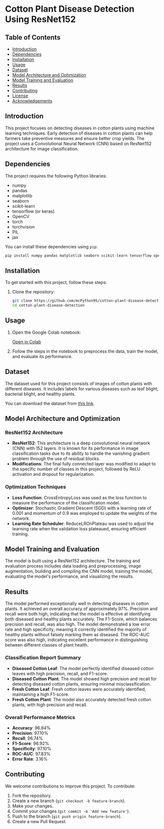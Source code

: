 # Cotton Plant Disease Detection Using ResNet152 

## Table of Contents

- [Introduction](#introduction)
- [Dependencies](#dependencies)
- [Installation](#installation)
- [Usage](#usage)
- [Dataset](#dataset)
- [Model Architecture and Optimization](#model-architecture-and-optimization)
- [Model Training and Evaluation](#model-training-and-evaluation)
- [Results](#results)
- [Contributing](#contributing)
- [License](#license)
- [Acknowledgements](#acknowledgements)

## Introduction

This project focuses on detecting diseases in cotton plants using machine learning techniques. Early detection of diseases in cotton plants can help farmers take preventive measures and ensure better crop yields. The project uses a Convolutional Neural Network (CNN) based on ResNet152 architecture for image classification.

## Dependencies

The project requires the following Python libraries:

- numpy
- pandas
- matplotlib
- seaborn
- scikit-learn
- tensorflow (or keras)
- OpenCV
- torch
- torchvision
- PIL
- jax

You can install these dependencies using `pip`:

```bash
pip install numpy pandas matplotlib seaborn scikit-learn tensorflow opencv-python torch torchvision pillow jax
```

## Installation

To get started with this project, follow these steps:

1. Clone the repository:
   ```bash
   git clone https://github.com/mcPython95/cotton-plant-disease-detection.git
   cd cotton-plant-disease-detection
   ```

## Usage

1. Open the Google Colab notebook:

   [Open in Colab](https://colab.research.google.com/github/mcPython95/cotton-plant-disease-detection/blob/main/cotton_plant_disease_detection.ipynb)

2. Follow the steps in the notebook to preprocess the data, train the model, and evaluate its performance.

## Dataset

The dataset used for this project consists of images of cotton plants with different diseases. It includes labels for various diseases such as leaf blight, bacterial blight, and healthy plants.

You can download the dataset from [this link]([https://www.kaggle.com/datasets](https://www.kaggle.com/datasets/janmejaybhoi/cotton-disease-dataset)).

## Model Architecture and Optimization

### ResNet152 Architecture

- **ResNet152**: This architecture is a deep convolutional neural network (CNN) with 152 layers. It is known for its performance in image classification tasks due to its ability to handle the vanishing gradient problem through the use of residual blocks.
- **Modifications**: The final fully connected layer was modified to adapt to the specific number of classes in this project, followed by ReLU activation and dropout for regularization.

### Optimization Techniques

- **Loss Function**: CrossEntropyLoss was used as the loss function to measure the performance of the classification model.
- **Optimizer**: Stochastic Gradient Descent (SGD) with a learning rate of 0.001 and momentum of 0.9 was employed to update the weights of the network.
- **Learning Rate Scheduler**: ReduceLROnPlateau was used to adjust the learning rate when the validation loss plateaued, ensuring efficient training.

## Model Training and Evaluation

The model is built using a ResNet152 architecture. The training and evaluation process includes data loading and preprocessing, image augmentation, building and compiling the CNN model, training the model, evaluating the model's performance, and visualizing the results.

## Results

The model performed exceptionally well in detecting diseases in cotton plants. It achieved an overall accuracy of approximately 97%. Precision and recall were both high, indicating that the model is effective at identifying both diseased and healthy plants accurately. The F1-Score, which balances precision and recall, was also high. The model demonstrated a low error rate and high specificity, meaning it correctly identified the majority of healthy plants without falsely marking them as diseased. The ROC-AUC score was also high, indicating excellent performance in distinguishing between different classes of plant health.

### Classification Report Summary

- **Diseased Cotton Leaf**: The model perfectly identified diseased cotton leaves with high precision, recall, and F1-score.
- **Diseased Cotton Plant**: The model showed high precision and recall for detecting diseased cotton plants, ensuring minimal misclassification.
- **Fresh Cotton Leaf**: Fresh cotton leaves were accurately identified, maintaining a high F1-score.
- **Fresh Cotton Plant**: The model also accurately detected fresh cotton plants, with high precision and recall.

### Overall Performance Metrics

- **Accuracy**: 96.84%
- **Precision**: 97.10%
- **Recall**: 96.74%
- **F1-Score**: 96.92%
- **Specificity**: 97.10%
- **ROC-AUC**: 97.83%
- **Error Rate**: 3.16%

## Contributing

We welcome contributions to improve this project. To contribute:

1. Fork the repository.
2. Create a new branch (`git checkout -b feature-branch`).
3. Make your changes.
4. Commit your changes (`git commit -m 'Add new feature'`).
5. Push to the branch (`git push origin feature-branch`).
6. Create a new Pull Request.

